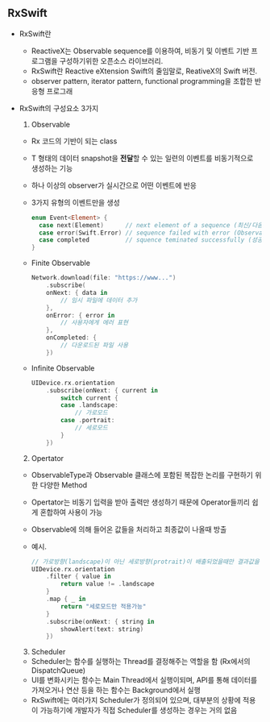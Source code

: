 ## RxSwift
- RxSwift란
  - ReactiveX는 Observable sequence를 이용하여, 비동기 및 이벤트 기반 프로그램을 구성하기위한 오픈소스 라이브러리.
  - RxSwift란 Reactive eXtension Swift의 줄임말로, ReativeX의 Swift 버전. 
  - observer pattern, iterator pattern, functional programming을 조합한 반응형 프로그래
- RxSwift의 구성요소 3가지
  1. Observable
    - Rx 코드의 기반이 되는 class
    - T 형태의 데이터 snapshot을 **전달**할 수 있는 일련의 이벤트를 비동기적으로 생성하는 기능
    - 하나 이상의 observer가 실시간으로 어떤 이벤트에 반응
    - 3가지 유형의 이벤트만을 생성
    
      ```swift
      enum Event<Element> {
        case next(Element)      // next element of a sequence (최신/다음 데이터를 전달하는 이벤트, T에 해당하는 Element 전달)
        case error(Swift.Error) // sequence failed with error (Observable이 에러를 발생시켜, 추가적으로 이벤트를 생성 X)
        case completed          // squence teminated successfully (성공적으로 일련의 이벤트를 종료시키는 이벤트, 추가적으로 이벤트 생성 X)
      }
      ```
      
    - Finite Observable
    
      ```swift
      Network.download(file: "https://www...")
          .subscribe(
          onNext: { data in
              // 임시 파일에 데이터 추가
          },
          onError: { error in
              // 사용자에게 에러 표현
          },
          onCompleted: {
              // 다운로드된 파일 사용
          })
      ```
      
    - Infinite Observable
    
      ```swift
      UIDevice.rx.orientation
          .subscribe(onNext: { current in
              switch current {
              case .landscape:
                  // 가로모드
              case .portrait:
                  // 세로모드
              }
          })
      ```
      
  2. Opertator
    - ObservableType과 Observable 클래스에 포함된 복잡한 논리를 구현하기 위한 다양한 Method
    - Opertator는 비동기 입력을 받아 출력만 생성하기 때문에 Operator들끼리 쉽게 혼합하여 사용이 가능
    - Observable에 의해 들어온 값들을 처리하고 최종값이 나올때 방출
    - 예시.

      ```swift
      // 가로방향(landscape)이 아닌 세로방향(protrait)이 배출되었을때만 결과값을 return
      UIDevice.rx.orientation
          .filter { value in
              return value != .landscape
          }
          .map { _ in
              return "세로모드만 적용가능"
          }
          .subscribe(onNext: { string in
              showAlert(text: string)
          })
      ```
      
  3. Scheduler
    - Scheduler는 함수를 실행하는 Thread를 결정해주는 역할을 함 (Rx에서의 DispatchQueue)
    - UI를 변화시키는 함수는 Main Thread에서 실행이되며, API를 통해 데이터를 가져오거나 연산 등을 하는 함수는 Background에서 실행
    - RxSwift에는 여러가지 Scheduler가 정의되어 있으며, 대부분의 상황에 적용이 가능하기에 개발자가 직접 Scheduler를 생성하는 경우는 거의 없음
